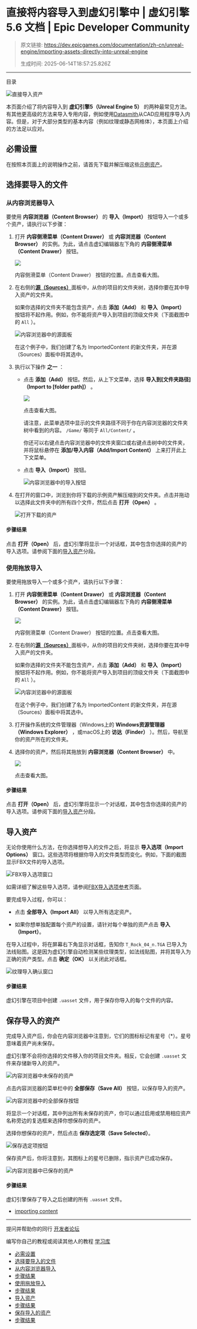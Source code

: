 # 直接将内容导入到虚幻引擎中 | 虚幻引擎 5.6 文档 | Epic Developer Community

> 原文链接: https://dev.epicgames.com/documentation/zh-cn/unreal-engine/importing-assets-directly-into-unreal-engine
> 
> 生成时间: 2025-06-14T18:57:25.826Z

---

目录

![直接导入资产](https://dev.epicgames.com/community/api/documentation/image/bedc670d-0c6b-467d-9181-3f50797516fb?resizing_type=fill&width=1920&height=335)

本页面介绍了将内容导入到 **虚幻引擎5（Unreal Engine 5）** 的两种最常见方法。有其他更高级的方法来导入专用内容，例如使用[Datasmith](/documentation/zh-cn/unreal-engine/datasmith-plugins-overview)从CAD应用程序导入内容。但是，对于大部分类型的基本内容（例如纹理或静态网格体），本页面上介绍的方法足以应对。

## 必需设置

在按照本页面上的说明操作之前，请首先下载并解压缩这些[示例资产](https://d1iv7db44yhgxn.cloudfront.net/documentation/attachments/d5ffb4a7-d7e6-4fff-84e6-135f18f04a9f/sampleassets.zip)。

## 选择要导入的文件

### 从内容浏览器导入

要使用 **内容浏览器（Content Browser）** 的 **导入（Import）** 按钮导入一个或多个资产，请执行以下步骤：

1.  打开 **内容侧滑菜单（Content Drawer）** 或 **内容浏览器（Content Browser）** 的实例。为此，请点击虚幻编辑器左下角的 **内容侧滑菜单（Content Drawer）** 按钮。
    
    [![](https://d1iv7db44yhgxn.cloudfront.net/documentation/images/96e23290-a49d-483b-b261-5b882259c1bc/content-drawer-button.png)](https://d1iv7db44yhgxn.cloudfront.net/documentation/images/96e23290-a49d-483b-b261-5b882259c1bc/content-drawer-button.png)
    
    内容侧滑菜单（Content Drawer） 按钮的位置。点击查看大图。
    
2.  在右侧的[**源（Sources）**](/documentation/zh-cn/unreal-engine/sources-panel-reference-in-unreal-engine)面板中，从你的项目的文件夹树，选择你要在其中导入资产的文件夹。
    
    如果你选择的文件夹不能包含资产，点击 **添加（Add）** 和 **导入（Import）** 按钮将不起作用。例如，你不能将资产导入到项目的顶级文件夹（下面截图中的 `All` ）。
    
    ![内容浏览器中的源面板](https://d1iv7db44yhgxn.cloudfront.net/documentation/images/f55dfcb7-a379-4d8f-bfe1-72daa508ebeb/content-browser-select-folder.png)
    
    在这个例子中，我们创建了名为 ImportedContent 的新文件夹，并在源（Sources）面板中将其选中。
    
3.  执行以下操作 **之一** ：
    
    -   点击 **添加（Add）** 按钮。然后，从上下文菜单，选择 **导入到\[文件夹路径\]（Import to \[folder path\]）** 。
        
        [![](https://d1iv7db44yhgxn.cloudfront.net/documentation/images/780678ff-6114-4ade-b48f-4caffe3fd959/content-browser-add-button.png)](https://d1iv7db44yhgxn.cloudfront.net/documentation/images/780678ff-6114-4ade-b48f-4caffe3fd959/content-browser-add-button.png)
        
        点击查看大图。
        
        请注意，此菜单选项中显示的文件夹路径不同于你在内容浏览器的文件夹树中看到的内容。 `/Game/` 等同于 `All/Content/` 。
        
        你还可以右键点击内容浏览器中的文件夹窗口或右键点击树中的文件夹，并将鼠标悬停在 **添加/导入内容（Add/Import Content）** 上来打开此上下文菜单。
        
    -   点击 **导入（Import）** 按钮。
        
        ![内容浏览器中的导入按钮](https://d1iv7db44yhgxn.cloudfront.net/documentation/images/41e157af-aeef-4a92-a4f2-91973d629789/import-button.png)
4.  在打开的窗口中，浏览到你将下载的示例资产解压缩到的文件夹。点击并拖动以选择此文件夹中的所有四个文件，然后点击 **打开（Open）** 。
    
    ![打开下载的资产](https://d1iv7db44yhgxn.cloudfront.net/documentation/images/255ac160-f3b1-47d8-be3a-aa620e9ecc98/select-files-to-import.png)

#### 步骤结果

点击 **打开（Open）** 后，虚幻引擎将显示一个对话框，其中包含你选择的资产的导入选项。请参阅下面的[导入资产](/documentation/zh-cn/unreal-engine/importing-assets-directly-into-unreal-engine#%E5%AF%BC%E5%85%A5%E8%B5%84%E4%BA%A7)分段。

### 使用拖放导入

要使用拖放导入一个或多个资产，请执行以下步骤：

1.  打开 **内容侧滑菜单（Content Drawer）** 或 **内容浏览器（Content Browser）** 的实例。为此，请点击虚幻编辑器左下角的 **内容侧滑菜单（Content Drawer）** 按钮。
    
    [![](https://d1iv7db44yhgxn.cloudfront.net/documentation/images/1635a919-40c4-41b2-802f-c675dfd57d5a/content-drawer-button.png)](https://d1iv7db44yhgxn.cloudfront.net/documentation/images/1635a919-40c4-41b2-802f-c675dfd57d5a/content-drawer-button.png)
    
    内容侧滑菜单（Content Drawer） 按钮的位置。点击查看大图。
    
2.  在右侧的[**源（Sources）**](/documentation/zh-cn/unreal-engine/sources-panel-reference-in-unreal-engine)面板中，从你的项目的文件夹树，选择你要在其中导入资产的文件夹。
    
    如果你选择的文件夹不能包含资产，点击 **添加（Add）** 和 **导入（Import）** 按钮将不起作用。例如，你不能将资产导入到项目的顶级文件夹（下面截图中的 `All` ）。
    
    ![内容浏览器中的源面板](https://d1iv7db44yhgxn.cloudfront.net/documentation/images/26d4bdb9-f2a6-4c0f-a908-bc7c1e8e0187/content-browser-select-folder.png)
    
    在这个例子中，我们创建了名为 ImportedContent 的新文件夹，并在源（Sources）面板中将其选中。
    
3.  打开操作系统的文件管理器（Windows上的 **Windows资源管理器（Windows Explorer）** ，或macOS上的 **访达（Finder）** ）。然后，导航至你的资产所在的文件夹。
    
4.  选择你的资产，然后将其拖放到 **内容浏览器（Content Browser）** 中。
    
    [![](https://d1iv7db44yhgxn.cloudfront.net/documentation/images/f5b96ce5-0746-4168-993e-acf7a4d08598/explorer-drag-and-drop.png)](https://d1iv7db44yhgxn.cloudfront.net/documentation/images/f5b96ce5-0746-4168-993e-acf7a4d08598/explorer-drag-and-drop.png)
    
    点击查看大图。
    

#### 步骤结果

点击 **打开（Open）** 后，虚幻引擎将显示一个对话框，其中包含你选择的资产的导入选项。请参阅下面的[导入资产](/documentation/zh-cn/unreal-engine/importing-assets-directly-into-unreal-engine#%E5%AF%BC%E5%85%A5%E8%B5%84%E4%BA%A7)分段。

## 导入资产

无论你使用什么方法，在你选择想导入的文件之后，将显示 **导入选项（Import Options）** 窗口。这些选项将根据你导入的文件类型而变化。例如，下面的截图显示FBX文件的导入选项。

![FBX导入选项窗口](https://d1iv7db44yhgxn.cloudfront.net/documentation/images/83297f74-15ab-4320-a07d-caafcb7fd9a3/fbx-import-options.png)

如需详细了解这些导入选项，请参阅[FBX导入选项参考](/documentation/zh-cn/unreal-engine/fbx-import-options-reference-in-unreal-engine)页面。

要完成导入过程，你可以：

-   点击 **全部导入（Import All）** 以导入所有选定资产。
    
-   如果你想单独配置每个资产的设置，请针对每个单独的资产点击 **导入（Import）**。
    

在导入过程中，将在屏幕右下角显示对话框，告知你 `T_Rock_04_n.TGA` 已导入为法线贴图。这是因为虚幻引擎自动检测某些纹理类型，如法线贴图，并将其导入为正确的资产类型。点击 **确定（OK）** 以关闭此对话框。

![纹理导入确认窗口](https://d1iv7db44yhgxn.cloudfront.net/documentation/images/27aa64c0-0bf2-450a-b25e-e1c675b13e14/texture-import-confirmation.png)

#### 步骤结果

虚幻引擎在项目中创建 `.uasset` 文件，用于保存你导入的每个文件的内容。

## 保存导入的资产

完成导入资产后，你会在内容浏览器中注意到，它们的图标标记有星号（\*）。星号意味着资产尚未保存。

虚幻引擎不会将你选择的文件移入你的项目文件夹。相反，它会创建 `.uasset` 文件来存储新导入的资产。

![内容浏览器中未保存的资产](https://d1iv7db44yhgxn.cloudfront.net/documentation/images/aad5fc92-6e3e-489f-9773-2ec633e44f92/unsaved-assets.png)

点击内容浏览器的菜单栏中的 **全部保存（Save All）** 按钮，以保存导入的资产。

![内容浏览器中的全部保存按钮](https://d1iv7db44yhgxn.cloudfront.net/documentation/images/06d724b8-4bed-4559-b329-4c6d5ad47e1b/save-all-button.png)

将显示一个对话框，其中列出所有未保存的资产，你可以通过启用或禁用相应资产名称旁边的复选框来选择你想保存的资产。

选择你想保存的资产，然后点击 **保存选定项（Save Selected）**。

![保存选定项按钮](https://d1iv7db44yhgxn.cloudfront.net/documentation/images/b7a26586-a90f-46ce-bb94-1c680f081be8/save-dialog-confirmation.png)

保存资产后，你将注意到，其图标上的星号已删除，指示资产已成功保存。

![内容浏览器中已保存的资产](https://d1iv7db44yhgxn.cloudfront.net/documentation/images/9f1b5abf-eb87-411b-a5fc-b53d36da1513/unsaved-assets.png)

#### 步骤结果

虚幻引擎保存了导入之后创建的所有 `.uasset` 文件。

-   [importing content](https://dev.epicgames.com/community/search?query=importing%20content)

* * *

提问并帮助你的同行 [开发者论坛](https://forums.unrealengine.com/categories?tag=unreal-engine)

编写你自己的教程或阅读其他人的教程 [学习库](https://dev.epicgames.com/community/unreal-engine/learning)

-   [必需设置](/documentation/zh-cn/unreal-engine/importing-assets-directly-into-unreal-engine#%E5%BF%85%E9%9C%80%E8%AE%BE%E7%BD%AE)
-   [选择要导入的文件](/documentation/zh-cn/unreal-engine/importing-assets-directly-into-unreal-engine#%E9%80%89%E6%8B%A9%E8%A6%81%E5%AF%BC%E5%85%A5%E7%9A%84%E6%96%87%E4%BB%B6)
-   [从内容浏览器导入](/documentation/zh-cn/unreal-engine/importing-assets-directly-into-unreal-engine#%E4%BB%8E%E5%86%85%E5%AE%B9%E6%B5%8F%E8%A7%88%E5%99%A8%E5%AF%BC%E5%85%A5)
-   [步骤结果](/documentation/zh-cn/unreal-engine/importing-assets-directly-into-unreal-engine#%E6%AD%A5%E9%AA%A4%E7%BB%93%E6%9E%9C)
-   [使用拖放导入](/documentation/zh-cn/unreal-engine/importing-assets-directly-into-unreal-engine#%E4%BD%BF%E7%94%A8%E6%8B%96%E6%94%BE%E5%AF%BC%E5%85%A5)
-   [步骤结果](/documentation/zh-cn/unreal-engine/importing-assets-directly-into-unreal-engine#%E6%AD%A5%E9%AA%A4%E7%BB%93%E6%9E%9C-2)
-   [导入资产](/documentation/zh-cn/unreal-engine/importing-assets-directly-into-unreal-engine#%E5%AF%BC%E5%85%A5%E8%B5%84%E4%BA%A7)
-   [步骤结果](/documentation/zh-cn/unreal-engine/importing-assets-directly-into-unreal-engine#%E6%AD%A5%E9%AA%A4%E7%BB%93%E6%9E%9C-3)
-   [保存导入的资产](/documentation/zh-cn/unreal-engine/importing-assets-directly-into-unreal-engine#%E4%BF%9D%E5%AD%98%E5%AF%BC%E5%85%A5%E7%9A%84%E8%B5%84%E4%BA%A7)
-   [步骤结果](/documentation/zh-cn/unreal-engine/importing-assets-directly-into-unreal-engine#%E6%AD%A5%E9%AA%A4%E7%BB%93%E6%9E%9C-4)